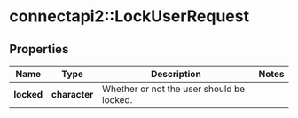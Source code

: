 # connectapi2::LockUserRequest


## Properties
Name | Type | Description | Notes
------------ | ------------- | ------------- | -------------
**locked** | **character** | Whether or not the user should be locked. | 


